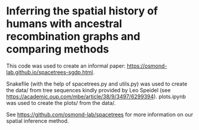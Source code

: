 # Inferring the spatial history of humans with ancestral recombination graphs and comparing methods

This code was used to create an informal paper: https://osmond-lab.github.io/spacetrees-sgdp.html.

Snakefile (with the help of spacetrees.py and utils.py) was used to create the data/ from tree sequences kindly provided by Leo Speidel (see https://academic.oup.com/mbe/article/38/9/3497/6299394). plots.ipynb was used to create the plots/ from the data/.

See https://github.com/osmond-lab/spacetrees for more information on our spatial inference method.

